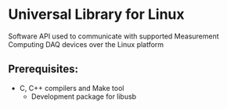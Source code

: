 # Universal Library for Linux
Software API used to communicate with supported Measurement Computing DAQ devices over the Linux platform 


Prerequisites:
---------------

  - C, C++ compilers and Make tool
	- Development package for libusb
